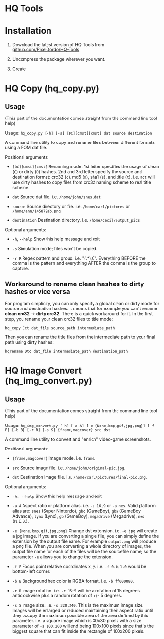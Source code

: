 # HQ Tools

Installation
============

1. Download the latest version of HQ Tools from [github.com/PixelGordo/HQ-Tools](https://github.com/PixelGordo/HQ-Tools/archive/master.zip) 

2. Uncompress the package wherever you want.

3. Create


HQ Copy (hq_copy.py)
====================

Usage
-----

(This part of the documentation comes straight from the command line tool help)

Usage: `hq_copy.py [-h] [-s] [DC][cmst][cmst] dat source destination`

A command line utility to copy and rename files between different formats
using a ROM dat file.

Positional arguments:

* `[DC][cmst][cmst]`  Renaming mode. 1st letter specifies the usage of clean (`C`)
                      or dirty (`D`) hashes. 2nd and 3rd letter specify the source
                      and destination format: crc32 (`c`), md5 (`m`), sha1 (`s`), and
                      title (`t`). i.e. `Dct` will use dirty hashes to copy files
                      from crc32 naming scheme to real title scheme.

* `dat`               Source dat file. i.e. `/home/john/snes.dat`

* `source`            Source directory or file. i.e. `/home/carl/pictures` or
                      `/home/ann/145879ab.png`

* `destination`       Destination directory. i.e. `/home/cecil/output_pics`

Optional arguments:

* `-h`, `--help`      Show this help message and exit

* `-s`                Simulation mode; files won't be copied.

* `-r R`              Regex pattern and group. i.e. "(.*),0". Everything BEFORE
                      the comma is the pattern and everything AFTER the comma is
                      the group to capture.


Workaround to rename clean hashes to dirty hashes or vice versa
---------------------------------------------------------------

For program simplicity, you can only specify a global clean or dirty mode for source and destination hashes. It means
that for example you can't rename **clean crc32** -> **dirty crc32**. There is a quick workaround for it. In the first
step, you rename your clean crc32 files to title mode:

    hq_copy Cct dat_file source_path intermediate_path
    
Then you can rename the title files from the intermediate path to your final path using dirty hashes:

    hqrename Dtc dat_file intermediate_path destination_path
    

HQ Image Convert (hq_img_convert.py)
====================================

Usage
-----

(This part of the documentation comes straight from the command line tool help)

Usage: `hq_img_convert.py [-h] [-a A] [-e {None,bmp,gif,jpg,png}] [-f F] [-b B] [-r R] [-s S] {frame,magcover} src dst`

A command line utility to convert and "enrich" video-game screenshots.

Positional arguments:

* `{frame,magcover}`  Image mode. i.e. `frame`.

* `src`               Source image file. i.e. `/home/john/original-pic.jpg`.

* `dst`                   Destination image file. i.e. `/home/carl/pictures/final-pic.png`.

Optional arguments:

* `-h, --help`        Show this help message and exit

* `-a A`              Aspect ratio or platform alias. i.e. `-a 16,9` or `-a nes`. Valid platform alias are: `snes`
                      (Super Nintendo), `gbc` (GameBoy), `gba` (GameBoy Advance), `lynx` (Lynx), `gb` (GameBoy),
                      `megadrive` (Megadrive), `nes` (N.E.S.).

* `-e {None,bmp,gif,jpg,png}` Change dst extension. i.e. `-e jpg` will create a jpg image. If you are converting a
                      single file, you can simply define the extension by the output file name. For example `output.png`
                      will produce a png file. When you are converting a whole directory of images, the output file name
                      for each of the files will be the sourcefile name; so the parameter `-e` allows you to change the
                      extension.
* `-f F`              Focus point relative coordinates x, y. i.e. `-f 0.0,1.0` would be bottom-left corner.

* `-b B`              Background hex color in RGBA format. i.e. `-b ff000080`.

* `-r R`              Image rotation. i.e. `-r 15+5` will be a rotation of 15 degrees anticlockwise plus a random
                      rotation of +/- 5 degrees.

* `-s S`              Image size. i.e. `-s 320,240`. This is the maximum image size. Images will be enlarged or reduced
                      maintaining their aspect ratio until they occupy the maximum possible area of the area defined by
                      this parameter. i.e. a square image which is 30x30 pixels with a size parameter of `-s 100,200`
                      will end being 100x100 pixels since that's the biggest square that can fit inside the rectangle of
                      100x200 pixels.
